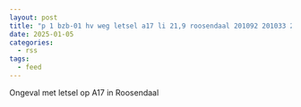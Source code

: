 ```yaml
---
layout: post
title: "p 1 bzb-01 hv weg letsel a17 li 21,9 roosendaal 201092 201033 201342"
date: 2025-01-05
categories: 
  - rss
tags: 
  - feed
---
```


Ongeval met letsel op A17 in Roosendaal
